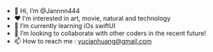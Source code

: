 - 👋 Hi, I’m @Jannnn444
-  ♥  I’m interested in art, movie, natural and technology
- 🌱 I’m currently learning iOs swiftUI
- 💞️ I’m looking to collaborate with other coders in the recent future!
- 📫 How to reach me : yucianhuang@gmail.com

<!---
Jannnn444/Jannnn444 is a ✨ special ✨ repository because its `README.md` (this file) appears on your GitHub profile.
You can click the Preview link to take a look at your changes.
--->
